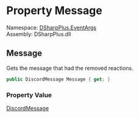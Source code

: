 # Property Message

Namespace: [DSharpPlus.EventArgs](DSharpPlus.EventArgs.md)  
Assembly: DSharpPlus.dll

## <a id="DSharpPlus_EventArgs_MessageReactionRemoveEmojiEventArgs_Message"></a>Message

Gets the message that had the removed reactions.

```csharp
public DiscordMessage Message { get; }
```

### Property Value

[DiscordMessage](DSharpPlus.Entities.DiscordMessage.md)

